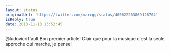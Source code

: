 ```yaml
---
layout: status
originalUrl: 'https://twitter.com/marcgg/status/400622263869128704'
isReply: true
date: 2013-11-13 13:52:45
---
```


@ludovicriffault Bon premier article! Clair que pour la musique c'est la seule approche qui marche, je pense!
